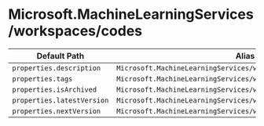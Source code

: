 # Microsoft.MachineLearningServices/workspaces/codes

| Default Path | Alias |
|---|---|
| `properties.description` | `Microsoft.MachineLearningServices/workspaces/codes/description` |
| `properties.tags` | `Microsoft.MachineLearningServices/workspaces/codes/tags` |
| `properties.isArchived` | `Microsoft.MachineLearningServices/workspaces/codes/isArchived` |
| `properties.latestVersion` | `Microsoft.MachineLearningServices/workspaces/codes/latestVersion` |
| `properties.nextVersion` | `Microsoft.MachineLearningServices/workspaces/codes/nextVersion` |

